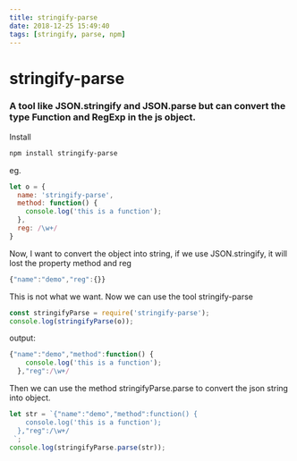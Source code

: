 ```yaml
---
title: stringify-parse
date: 2018-12-25 15:49:40
tags: [stringify, parse, npm]
---
```


# stringify-parse
### A tool like JSON.stringify and JSON.parse but can convert the type Function and RegExp in the js object.

Install
~~~bash
npm install stringify-parse
~~~

eg.
~~~javascript
let o = {
  name: 'stringify-parse',
  method: function() {
    console.log('this is a function');
  },
  reg: /\w+/
}
~~~

Now, I want to convert the object into string, if we use JSON.stringify, it will lost the property method and reg

~~~javascript
{"name":"demo","reg":{}}
~~~

This is not what we want. Now we can use the tool stringify-parse

~~~javascript
const stringifyParse = require('stringify-parse');
console.log(stringifyParse(o));
~~~

output:
~~~javascript
{"name":"demo","method":function() {
    console.log('this is a function');
  },"reg":/\w+/
~~~

Then we can use the method stringifyParse.parse to convert the json string into object.
~~~javascript
let str = `{"name":"demo","method":function() {
    console.log('this is a function');
  },"reg":/\w+/
 `;
console.log(stringifyParse.parse(str));
~~~


